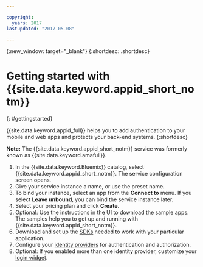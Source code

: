 ```yaml
---

copyright:
  years: 2017
lastupdated: "2017-05-08"

---
```


{:new_window: target="_blank"}
{:shortdesc: .shortdesc}

# Getting started with {{site.data.keyword.appid_short_notm}}
{: #gettingstarted}

{{site.data.keyword.appid_full}} helps you to add authentication to your mobile and web apps and protects your back-end systems.
{:shortdesc}

**Note:** The {{site.data.keyword.appid_short_notm}} service was formerly known as {{site.data.keyword.amafull}}.


1. In the {{site.data.keyword.Bluemix}} catalog, select {{site.data.keyword.appid_short_notm}}. The service configuration screen opens.
2. Give your service instance a name, or use the preset name.
3. To bind your instance, select an app from the **Connect to** menu. If you select **Leave unbound**, you can bind the service instance later.
4. Select your pricing plan and click **Create**.
5. Optional: Use the instructions in the UI to download the sample apps. The samples help you to get up and running with {{site.data.keyword.appid_short_notm}}.
6. Download and set up the [SDKs](/docs/services/appid/relatedlinks.html) needed to work with your particular application.
7. Configure your [identity providers](/docs/services/appid/identity-providers.html) for authentication and authorization.
8. Optional: If you enabled more than one identity provider, customize your [login widget](/docs/services/appid/login-widget.html).
